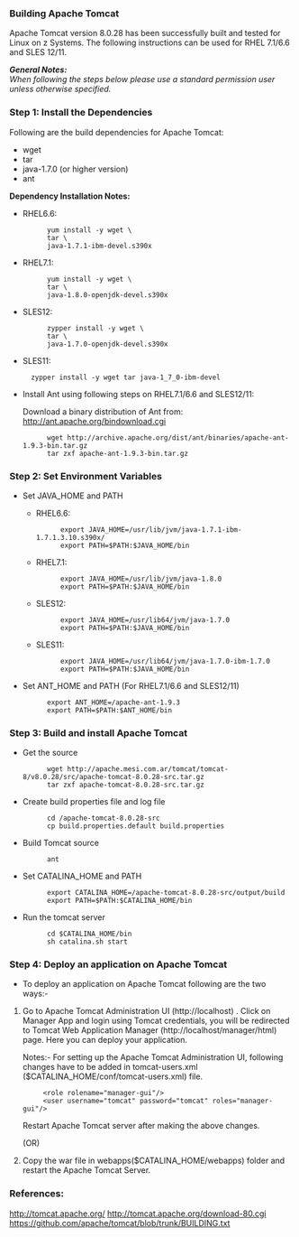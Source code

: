 ### Building Apache Tomcat

Apache Tomcat version 8.0.28 has been successfully built and tested for Linux on z Systems. The following instructions can be used for RHEL 7.1/6.6 and SLES 12/11.

_**General Notes:**_ 	 
_When following the steps below please use a standard permission user unless otherwise specified._

### Step 1: Install the Dependencies
Following are the build dependencies for Apache Tomcat:

* wget
* tar
* java-1.7.0 (or higher version)
* ant

**Dependency Installation Notes:**   
* RHEL6.6:

			yum install -y wget \
			tar \
			java-1.7.1-ibm-devel.s390x
			
			
* RHEL7.1:

			yum install -y wget \
			tar \
			java-1.8.0-openjdk-devel.s390x


* SLES12:

			zypper install -y wget \
			tar \
			java-1.7.0-openjdk-devel.s390x

* SLES11:

		zypper install -y wget tar java-1_7_0-ibm-devel

* Install Ant using following steps on RHEL7.1/6.6 and SLES12/11:

    Download a binary distribution of Ant from:
		http://ant.apache.org/bindownload.cgi

			wget http://archive.apache.org/dist/ant/binaries/apache-ant-1.9.3-bin.tar.gz 
			tar zxf apache-ant-1.9.3-bin.tar.gz

### Step 2: Set Environment Variables
* Set JAVA_HOME and PATH

	* RHEL6.6:

				export JAVA_HOME=/usr/lib/jvm/java-1.7.1-ibm-1.7.1.3.10.s390x/
				export PATH=$PATH:$JAVA_HOME/bin

	* RHEL7.1:

				export JAVA_HOME=/usr/lib/jvm/java-1.8.0
				export PATH=$PATH:$JAVA_HOME/bin

	* SLES12:

				export JAVA_HOME=/usr/lib64/jvm/java-1.7.0
				export PATH=$PATH:$JAVA_HOME/bin
	* SLES11:

				export JAVA_HOME=/usr/lib64/jvm/java-1.7.0-ibm-1.7.0
				export PATH=$PATH:$JAVA_HOME/bin
			
* Set ANT_HOME and PATH (For RHEL7.1/6.6 and SLES12/11)

			export ANT_HOME=/apache-ant-1.9.3
			export PATH=$PATH:$ANT_HOME/bin
        
### Step 3: Build and install Apache Tomcat
* Get the source
    
			wget http://apache.mesi.com.ar/tomcat/tomcat-8/v8.0.28/src/apache-tomcat-8.0.28-src.tar.gz
			tar zxf apache-tomcat-8.0.28-src.tar.gz
		
* Create build properties file and log file

			cd /apache-tomcat-8.0.28-src
			cp build.properties.default build.properties
		
* Build Tomcat source

			ant

* Set CATALINA_HOME and PATH

			export CATALINA_HOME=/apache-tomcat-8.0.28-src/output/build
			export PATH=$PATH:$CATALINA_HOME/bin
			
* Run the tomcat server

			cd $CATALINA_HOME/bin
			sh catalina.sh start

### Step 4: Deploy an application on Apache Tomcat
* To deploy an application on Apache Tomcat following are the two ways:-

1. Go to Apache Tomcat Administration UI (http://localhost) . Click on Manager App and login using Tomcat credentials, you will be redirected to Tomcat Web Application Manager (http://localhost/manager/html)  page. Here you can deploy your application.

	Notes:-
	For setting up the Apache Tomcat Administration UI, following changes have to be added in tomcat-users.xml ($CATALINA_HOME/conf/tomcat-users.xml) file.
	
			<role rolename="manager-gui"/> 
			<user username="tomcat" password="tomcat" roles="manager-gui"/>
	
	Restart Apache Tomcat server after making the above changes.
	
	(OR)
			
2. Copy the war file in webapps($CATALINA_HOME/webapps) folder and restart the Apache Tomcat Server.			
			
	
### References:
http://tomcat.apache.org/
http://tomcat.apache.org/download-80.cgi
https://github.com/apache/tomcat/blob/trunk/BUILDING.txt
 